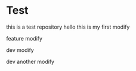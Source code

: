 # Test
this is a test repository
hello this is my first modify

feature modify

dev modify

dev another modify 
